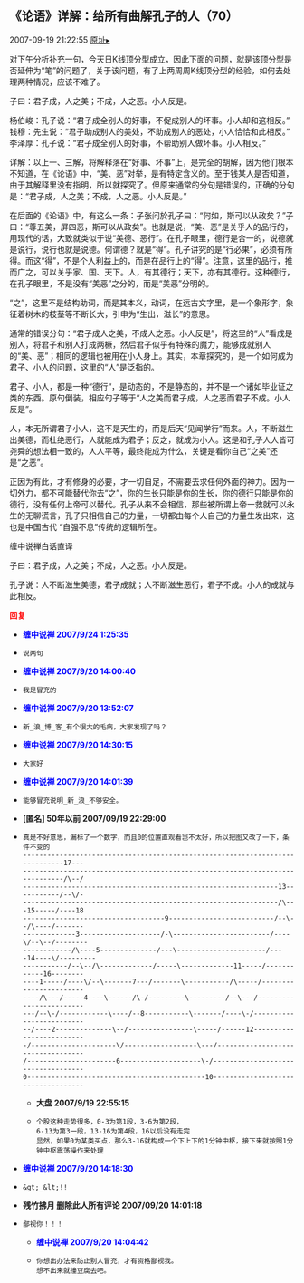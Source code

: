 ## 《论语》详解：给所有曲解孔子的人（70）
2007-09-19 21:22:55
[原址▸](http://www.fxgan.com/chan_time/2007_07_12/719.htm)



 对下午分析补充一句，今天日K线顶分型成立，因此下面的问题，就是该顶分型是否延伸为“笔”的问题了，关于该问题，有了上两周周K线顶分型的经验，如何去处理两种情况，应该不难了。


 


 子曰：君子成，人之美；不成，人之恶。小人反是。


杨伯峻：孔子说：“君子成全别人的好事，不促成别人的坏事。小人却和这相反。”
钱穆：先生说：“君子助成别人的美处，不助成别人的恶处，小人恰恰和此相反。”
李泽厚：孔子说：“君子成全别人的好事，不帮助别人做坏事。小人相反。”

详解：以上一、三解，将解释落在“好事、坏事”上，是完全的胡解，因为他们根本不知道，在《论语》中，“美、恶”对举，是有特定含义的。至于钱某人是否知道，由于其解释里没有指明，所以就探究了。但原来通常的分句是错误的，正确的分句是：“君子成，人之美；不成，人之恶。小人反是。”

在后面的《论语》中，有这么一条：子张问於孔子曰：“何如，斯可以从政矣？”子曰：“尊五美，屏四恶，斯可以从政矣”。也就是说，“美、恶”是关乎人的品行的，用现代的话，大致就类似于说“美德、恶行”。在孔子眼里，德行是合一的，说德就是说行，说行也就是说德。何谓德？就是“得”。孔子讲究的是“行必果”，必须有所得。而这“得”，不是个人利益上的，而是在品行上的“得”。注意，这里的品行，推而广之，可以关乎家、国、天下。人，有其德行；天下，亦有其德行。这种德行，在孔子眼里，不是没有“美恶”之分的，而是“美恶”分明的。

“之”，这里不是结构助词，而是其本义，动词，在远古文字里，是一个象形字，象征着树木的枝茎等不断长大，引申为“生出，滋长”的意思。

通常的错误分句：“君子成人之美，不成人之恶。小人反是”，将这里的“人”看成是别人，将君子和别人打成两橛，然后君子似乎有特殊的魔力，能够成就别人的“美、恶”；相同的逻辑也被用在小人身上。其实，本章探究的，是一个如何成为君子、小人的问题，这里的“人”是泛指的。

君子、小人，都是一种“德行“，是动态的，不是静态的，并不是一个诸如毕业证之类的东西。原句倒装，相应句子等于“人之美而君子成，人之恶而君子不成。小人反是”。

人，本无所谓君子小人，这不是天生的，而是后天“见闻学行”而来。人，不断滋生出美德，而杜绝恶行，人就能成为君子；反之，就成为小人。这是和孔子人人皆可尧舜的想法相一致的，人人平等，最终能成为什么，关键是看你自己“之美”还是“之恶”。

正因为有此，才有修身的必要，才一切自足，不需要去求任何外面的神力。因为一切外力，都不可能替代你去“之”，你的生长只能是你的生长，你的德行只能是你的德行，没有任何上帝可以替代。孔子从来不会相信，那些被所谓上帝一救就可以永生的无聊谎言，孔子只相信自己的力量，一切都由每个人自己的力量生发出来，这也是中国古代 “自强不息”传统的逻辑所在。


缠中说禅白话直译

子曰：君子成，人之美；不成，人之恶。小人反是。

孔子说：人不断滋生美德，君子成就；人不断滋生恶行，君子不成。小人的成就与此相反。





<font color='red'>**回复**</font>


- **<font color='blue'>缠中说禅 2007/9/24 1:25:35</font>**
- ```
  说两句
  ```
- **<font color='blue'>缠中说禅 2007/9/20 14:00:40</font>**
- ```
  我是冒充的
  ```
- **<font color='blue'>缠中说禅 2007/9/20 13:52:07</font>**
- ```
  新_浪_博_客_有个很大的毛病，大家发现了吗？
  ```
- **<font color='blue'>缠中说禅 2007/9/20 14:30:15</font>**
- ```
  大家好
  ```
- **<font color='blue'>缠中说禅 2007/9/20 14:01:39</font>**
- ```
  能够冒充说明_新_浪_不够安全。
  ```
- **[匿名] 50年以前  2007/09/19 22:29:00**
- ```
  真是不好意思，漏标了一个数字，而且0的位置直观看岂不太好，所以把图又改了一下，条件不变的
  -----------------------------------------------------------------------------17---
  -----------------------------------------------------------------------------/\--/
  ---------------------------------------------------------------13-----------/--\/-
  ---------------------------------------------------------------/\---15-----/----18
  -----------------------------------9--------------------------/--\--/\----/-------
  -------------3--------------------/-\------------------------/----\/--\--/--------
  ------------/\----5--------------/---\----------------------/----14----\/---------
  -----------/--\--/\-------------/-----\-------------11-----/------------16--------
  ----1-----/----\/--\-------7---/-------\-----------/\-----/-----------------------
  ----/\---/-----4----\------/\-/---------\---------/--\---/------------------------
  ---/--\-/------------\----/--8-----------\-------/----\-/-------------------------
  --/----2--------------\--/----------------\-----/------12-------------------------
  -/---------------------\/------------------\---/----------------------------------
  /----------------------6--------------------\-/-----------------------------------
  0--------------------------------------------10-----------------------------------
  ```
   - **大盘 2007/9/19 22:55:15**
   - ```
     个股这种走势很多，0-3为第1段，3-6为第2段，
     6-13为第3一段，13-16为第4段，16以后没有走完
     显然，如果0为某类买点，那么3-16就构成一个下上下的1分钟中枢，接下来就按照1分钟中枢震荡操作来处理
     ```
- **<font color='blue'>缠中说禅 2007/9/20 14:18:30</font>**
- ```
  &gt;_&lt;!!
  ```
- **残竹拂月 删除此人所有评论  2007/09/20 14:01:18**
- ```
  鄙视你！！！
  ```
   - **<font color='blue'>缠中说禅 2007/9/20 14:04:42</font>**
   - ```
     你想出办法来防止别人冒充，才有资格鄙视我。
     想不出来就撞豆腐去吧。
     ```
